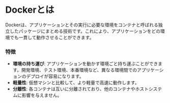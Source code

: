 # Dockerとは

Dockerは、アプリケーションとその実行に必要な環境をコンテナと呼ばれる独立したパッケージにまとめる技術です。これにより、アプリケーションをどの環境でも一貫して動作させることができます。

### 特徴

-   **環境の持ち運び**: アプリケーションを動かす環境ごと持ち運ぶことができます。開発環境、テスト環境、本番環境など、異なる環境間でのアプリケーションのデプロイが容易になります。
-   **軽量性**: 仮想マシンと比較して、より軽量で高速に動作します。
-   **分離性**: 各コンテナは互いに分離されており、他のコンテナやホストシステムに影響を与えません。




